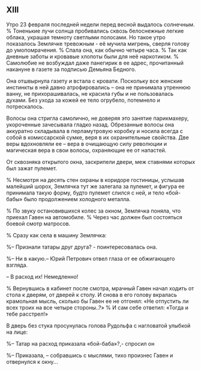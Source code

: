 ## XIII

Утро 23 февраля последней недели перед весной выдалось солнечным.
% Тоненькие лучи солнца пробивались сквозь белоснежные легкие облака, украшая темноту светлыми полосами. Но такое утро показалось Землячке тревожным - её мучила мигрень, сверля голову до умопомрачения.
% Спала она, как обычно четыре часа.
% Так как дневные заботы и кровавые хлопоты были для неё наркотиком.
% Самолюбие не возбуждал даже панегирик в ее адрес, прочитанный накануне в газете за подписью Демьяна Бедного.

Она отшвырнула газету и встала с кровати.
Поскольку все женские инстинкты в ней давно атрофировались – она не принимала утреннюю ванну, не прихорашивалась, не красила губы и не пользовалась духами.
Без ухода за кожей ее тело огрубело, потемнело и потрескалось.

Волосы она стригла самолично, не доверяя это занятие парикмахеру, укороченные зачесывала гладко назад.
Обрезанные волосы она аккуратно складывала в перламутровую коробку и носила всегда с собой в комиссарской сумке, веря в их охранительные свойства.
Две веры вдохновляли ее – вера в очищающую силу революции и магическая вера в свои волосы, охраняющие ее от напастей.

От сквозняка открытого окна, заскрипели двери, меж ставнями которых был зажат пулемет.

% Несмотря на десять стен охраны в коридоре гостиницы, услышав малейший шорох, Землячка тут же залегала за пулемет, и фигура ее принимала такую форму, будто пулемет слился с ней, и тело «бой-бабы» было продолжением холодного металла.

% По звуку остановившихся колес за окном, Землячка поняла, что приехал Гавен на автомобиле.
% Через час должен был состояться боевой смотр матросов.

% Сразу как села в машину Землячка:

%– Признали татары друг друга? - поинтересовалась она.

%– Ни в какую.– Юрий Петрович отвел глаза от ее обжигающего взгляда.

– В расход их!
Немедленно!

% Вернувшись в кабинет после смотра, мрачный Гавен начал ходить от стола к дверям, от дверей к столу.
И снова в его голову вкралась крамольная мысль, сколько бы Гавен ее не отгонял:
«Не отпустить ли всех троих на все четыре стороны..?»
% И сам себе ответил:
«Тогда и тебе расстрел!»

В дверь без стука просунулась голова Рудольфа с нагловатой улыбкой на лице:

%– Татар на расход приказала «бой-баба»?,- спросил он

%– Приказала, – собравшись с мыслями, тихо произнес Гавен и отвернулся к окну...
